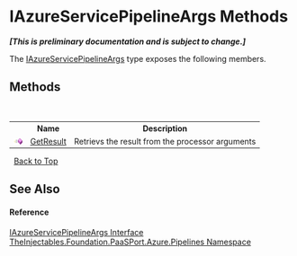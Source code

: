 # IAzureServicePipelineArgs Methods
 _**\[This is preliminary documentation and is subject to change.\]**_

The <a href="eb7c42e0-8596-9b73-fd4a-f1011292124f">IAzureServicePipelineArgs</a> type exposes the following members.


## Methods
&nbsp;<table><tr><th></th><th>Name</th><th>Description</th></tr><tr><td>![Public method](media/pubmethod.gif "Public method")</td><td><a href="4a653bdb-7dc2-096d-fdd5-43a363049982">GetResult</a></td><td>
Retrievs the result from the processor arguments</td></tr></table>&nbsp;
<a href="#iazureservicepipelineargs-methods">Back to Top</a>

## See Also


#### Reference
<a href="eb7c42e0-8596-9b73-fd4a-f1011292124f">IAzureServicePipelineArgs Interface</a><br /><a href="12877838-209f-7bd8-1db6-0de375a06add">TheInjectables.Foundation.PaaSPort.Azure.Pipelines Namespace</a><br />